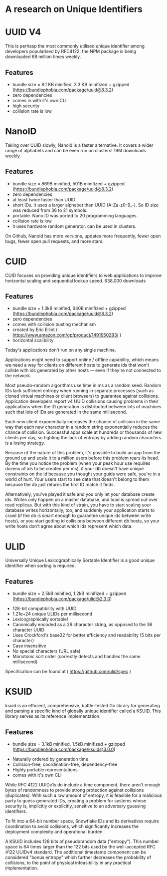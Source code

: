 # A research on Unique Identifiers

# UUID V4

This is perhasp the most commonly utilised unique identifier among developers popularised by RFC4122, the NPM package is being downloaded 68 million times weekly.

## Features

- bundle size = 8.1 KB minified, 3.3 KB minifized + gzipped (https://bundlephobia.com/package/uuid@8.3.2)
- zero dependencies
- comes in with it's own CLI
- high security
- collision rate is low

# NanoID

Taking over UUID slowly, Nanoid is a faster alternative. It covers a wider range of alphabets and can be even run on clusters! 19M downloads weekly.

## Features

- bundle size = 869B minified, 501B minifized + gzipped (https://bundlephobia.com/package/uuid@8.3.2)
- zero dependencies
- at least twice faster than UUID
- short IDs. It uses a larger alphabet than UUID (A-Za-z0-9\_-). So ID size was reduced from 36 to 21 symbols.
- portable. Nano ID was ported to 20 programming languages.
- collision rate is low
- it uses hardware random generator. can be used in clusters.

On Github, Nanoid has more versions, updates more frequently, fewer open bugs, fewer open pull requests, and more stars.

# CUID

CUID focuses on providing unique identifiers to web applications to improve horizontal scaling and sequential lookup speed. 638,000 downloads

## Features

- bundle size = 1.3kB minified, 640B minifized + gzipped (https://bundlephobia.com/package/uuid@8.3.2)
- zero dependencies
- comes with collision busting mechanism
- created by Eric Elliot ( https://www.amazon.com/gp/product/1491950293/ )
- horizontal scalibility

Today's applications don't run on any single machine.

Applications might need to support online / offline capability, which means we need a way for clients on different hosts to generate ids that won't collide with ids generated by other hosts -- even if they're not connected to the network.

Most pseudo-random algorithms use time in ms as a random seed. Random IDs lack sufficient entropy when running in separate processes (such as cloned virtual machines or client browsers) to guarantee against collisions. Application developers report v4 UUID collisions causing problems in their applications when the ID generation is distributed between lots of machines such that lots of IDs are generated in the same millisecond.

Each new client exponentially increases the chance of collision in the same way that each new character in a random string exponentially reduces the chance of collision. Successful apps scale at hundreds or thousands of new clients per day, so fighting the lack of entropy by adding random characters is a losing strategy.

Because of the nature of this problem, it's possible to build an app from the ground up and scale it to a million users before this problem rears its head. By the time you notice the problem (when your peak hour use requires dozens of ids to be created per ms), if your db doesn't have unique constraints on the id because you thought your guids were safe, you're in a world of hurt. Your users start to see data that doesn't belong to them because the db just returns the first ID match it finds.

Alternatively, you've played it safe and you only let your database create ids. Writes only happen on a master database, and load is spread out over read replicas. But with this kind of strain, you have to start scaling your database writes horizontally, too, and suddenly your application starts to crawl (if the db is smart enough to guarantee unique ids between write hosts), or you start getting id collisions between different db hosts, so your write hosts don't agree about which ids represent which data.

# ULID 

Universally Unique Lexicographically Sortable Identifier is a good unique identifier when sorting is required. 

## Features 

- bundle size = 2.5kB minified, 1.2kB minifized + gzipped (https://bundlephobia.com/package/ulid@2.3.0)
* 128-bit compatibility with UUID
* 1.21e+24 unique ULIDs per millisecond
* Lexicographically sortable!
* Canonically encoded as a 26 character string, as opposed to the 36 character UUID
* Uses Crockford's base32 for better efficiency and readability (5 bits per character)
* Case insensitive
* No special characters (URL safe)
* Monotonic sort order (correctly detects and handles the same millisecond)

Specification can be found at ( https://github.com/ulid/spec )

# KSUID 

ksuid is an efficient, comprehensive, battle-tested Go library for generating and parsing a specific kind of globally unique identifier called a KSUID. This library serves as its reference implementation.

## Features

- bundle size = 3.1kB minified, 1.5kB minifized + gzipped (https://bundlephobia.com/package/ksuid@3.0.0)
* Naturally ordered by generation time
* Collision-free, coordination-free, dependency-free
* Highly portable representations
* comes with it's own CLI


While RFC 4122 UUIDv1s do include a time component, there aren't enough bytes of randomness to provide strong protection against collisions (duplicates). With such a low amount of entropy, it is feasible for a malicious party to guess generated IDs, creating a problem for systems whose security is, implicitly or explicitly, sensitive to an adversary guessing identifiers.

To fit into a 64-bit number space, Snowflake IDs and its derivatives require coordination to avoid collisions, which significantly increases the deployment complexity and operational burden.

A KSUID includes 128 bits of pseudorandom data ("entropy"). This number space is 64 times larger than the 122 bits used by the well-accepted RFC 4122 UUIDv4 standard. The additional timestamp component can be considered "bonus entropy" which further decreases the probability of collisions, to the point of physical infeasibility in any practical implementation.
